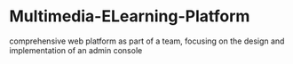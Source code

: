 # Multimedia-ELearning-Platform
comprehensive web platform as part  of a team, focusing on the design and  implementation of an admin console
